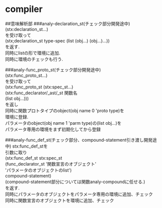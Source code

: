 # compiler
##意味解析部
###analy-declaration_st(チェック部分開発途中)  
(stx:declaration_st...)  
を受け取って  
(stx;declaration_st type-spec (list (obj...) (obj...)...))  
を返す.  
同時にlistの形で環境に追加.  
同時に環境のチェックも行う.  

###analy-func_proto_st(チェック部分開発途中)  
(stx:func_proto_st...)  
を受け取って  
(stx:func_proto_st (stx:spec_st...)     
                   (stx:func_declarator/_ast/_st 関数名  
                                (list obj...)))  
を返し    
同時に関数プロトタイプのobject(obj name 0 'proto type)を  
環境に登録.  
パラメータのobject(obj name 1 'parm type)の(list obj...)を  
パラメータ専用の環境をまず初期化してから登録  

###analy-func_def_st(チェック部分、compound-statement引き渡し開発途中)
stx:func_def_stを  
引数に取り   
(stx:func_def_st stx:spec_st   
                 (func_declarator_st '関数宣言のオブジェクト'  
                                     'パラメータのオブジェクトのlist')  
                 compound-statement)  
(compound-statement部分については関数analy-compoundに任せる.)  
を返す.  
同時にパラメータのオブジェクトをパラメータ専用の環境に追加、チェック  
同時に関数宣言のオブジェクトを環境に追加、チェック  



